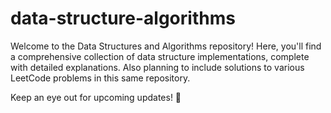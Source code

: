 # data-structure-algorithms


Welcome to the Data Structures and Algorithms repository! Here, you'll find a comprehensive collection of data structure implementations, complete with detailed explanations. Also planning to include solutions to various LeetCode problems in this same repository.

Keep an eye out for upcoming updates! 🚀